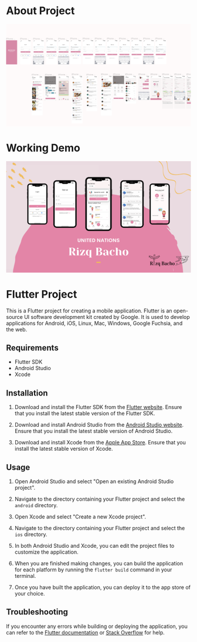 # About Project
[![Watch the video](assets/Vector/thumbnail2.png)](https://youtu.be/46ffUo0EiQk)

# Working Demo
[![Watch the video](assets/Vector/Thumbnail.png)](https://youtu.be/46ffUo0EiQk)

# Flutter Project

This is a Flutter project for creating a mobile application. Flutter is an open-source UI software development kit created by Google. It is used to develop applications for Android, iOS, Linux, Mac, Windows, Google Fuchsia, and the web.

## Requirements

- Flutter SDK
- Android Studio
- Xcode

## Installation

1. Download and install the Flutter SDK from the [Flutter website](https://flutter.dev/). Ensure that you install the latest stable version of the Flutter SDK.

2. Download and install Android Studio from the [Android Studio website](https://developer.android.com/studio). Ensure that you install the latest stable version of Android Studio.

3. Download and install Xcode from the [Apple App Store](https://apps.apple.com/us/app/xcode/id497799835). Ensure that you install the latest stable version of Xcode.

## Usage

1. Open Android Studio and select "Open an existing Android Studio project".

2. Navigate to the directory containing your Flutter project and select the `android` directory.

3. Open Xcode and select "Create a new Xcode project".

4. Navigate to the directory containing your Flutter project and select the `ios` directory.

5. In both Android Studio and Xcode, you can edit the project files to customize the application.

6. When you are finished making changes, you can build the application for each platform by running the `flutter build` command in your terminal.

7. Once you have built the application, you can deploy it to the app store of your choice.

## Troubleshooting

If you encounter any errors while building or deploying the application, you can refer to the [Flutter documentation](https://flutter.dev/docs) or [Stack Overflow](https://stackoverflow.com/) for help.

